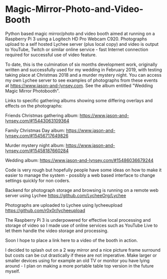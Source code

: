 # Magic-Mirror-Photo-and-Video-Booth
Python based magic mirror/photo and video booth aimed at running on a Raspberry Pi 3 using a Logitech HD Pro Webcam C920.  Photographs upload to a self hosted Lychee server (plus local copy) and video is output to YouTube, Twitch or similar online service - fast Internet connection required for successful use of video feature.

To date, this is the culmination of six months development work, originally written and successfully used for my wedding in February 2019, with testing taking place at Christmas 2018 and a murder mystery night.  You can access my own Lychee server to see examples of photographs from these events at https://www.jason-and-lynsey.com.  See the album entitled "Wedding Magic Mirror Photobooth".

Links to specific gathering albums showing some differing overlays and effects on the photographs:

Friends Christmas gathering album:  https://www.jason-and-lynsey.com/#15443063109364

Family Christmas Day album:         https://www.jason-and-lynsey.com/#15456717649826

Murder mystery night album:         https://www.jason-and-lynsey.com/#15458187660284

Wedding album:                      https://www.jason-and-lynsey.com/#15486036679244

Code is very rough but hopefully people have some ideas on how to make it easier to manage the system - possibly a web based interface to change settings quickly for non coders.

Backend for photograph storage and browsing is running on a remote web server using Lychee https://github.com/LycheeOrg/Lychee

Photographs are uploaded to Lychee using lycheeupload https://github.com/r0x0r/lycheeupload

The Raspberry Pi 3 is underpowered for effective local processing and storage of video so I made use of online services such as YouTube Live to let them handle the video storage and processing.

Soon I hope to place a link here to a video of the booth in action.

I decided to splash out on a 2 way mirror and a nice picture frame surround but costs can be cut drastically if these are not imperative.  Make larger or smaller devices using for example an old TV or monitor you have lying around - I plan on making a more portable table top version in the future myself.
